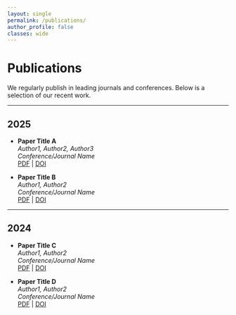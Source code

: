 ```yaml
---
layout: single
permalink: /publications/
author_profile: false
classes: wide
---
```


# Publications

We regularly publish in leading journals and conferences. Below is a selection of our recent work.

---

## 2025
- **Paper Title A**  
  *Author1, Author2, Author3*  
  _Conference/Journal Name_  
  [PDF](#) | [DOI](#)

- **Paper Title B**  
  *Author1, Author2*  
  _Conference/Journal Name_  
  [PDF](#) | [DOI](#)

---

## 2024
- **Paper Title C**  
  *Author1, Author2*  
  _Conference/Journal Name_  
  [PDF](#) | [DOI](#)

- **Paper Title D**  
  *Author1, Author2*  
  _Conference/Journal Name_  
  [PDF](#) | [DOI](#)
